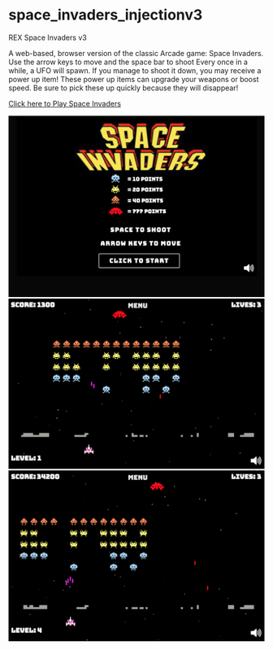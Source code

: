 # space_invaders_injectionv3
REX Space Invaders v3

A web-based, browser version of the classic Arcade game: Space Invaders.
Use the arrow keys to move and the space bar to shoot
Every once in a while, a UFO will spawn. If you manage to shoot it down, you may receive a power up item! These power up items can upgrade your weapons or boost speed. Be sure to pick these up quickly because they will disappear!

[Click here to Play Space Invaders](https://jay-ithiel.github.io/space_invaders/)

![space invaders gameplay](images/space_invaders.png)
![space invaders gameplay](images/space_invaders1.png)
![space invaders gameplay](images/space_invaders2.png)
